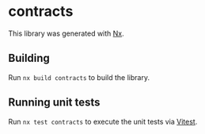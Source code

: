 # contracts

This library was generated with [Nx](https://nx.dev).

## Building

Run `nx build contracts` to build the library.

## Running unit tests

Run `nx test contracts` to execute the unit tests via [Vitest](https://vitest.dev/).
